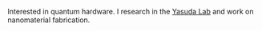 Interested in quantum hardware. I research in the [Yasuda Lab](https://www.aep.cornell.edu/faculty-directory/kenji-yasuda) and work on nanomaterial fabrication.